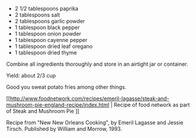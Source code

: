 * 2 1/2 tablespoons paprika
* 2 tablespoons salt
* 2 tablespoons garlic powder
* 1 tablespoon black pepper
* 1 tablespoon onion powder
* 1 tablespoon cayenne pepper
* 1 tablespoon dried leaf oregano
* 1 tablespoon dried thyme

Combine all ingredients thoroughly and store in an airtight jar or container.

Yield: about 2/3 cup

Good you sweat potato fries among other things.

[[http://www.foodnetwork.com/recipes/emeril-lagasse/steak-and-mushroom-pie-england-recipe/index.html | Recipe of food network as part of Steak and Mushroom Pie ]]

Recipe from "New New Orleans Cooking", by Emeril Lagasse and Jessie Tirsch. Published by William and Morrow, 1993.